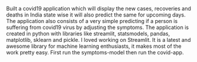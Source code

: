 Built a covid19 application which will display the new cases, recoveries and deaths in India state wise it will also predict the same for upcoming days. The application also consists of a very simple predicting if a person is suffering from covid19 virus by adjusting the symptoms. The application is created in python with libraries like streamlit, statsmodels, pandas, matplotlib, sklearn and pickle. I loved working on Streamlit. It is a latest and awesome library for machine learning enthusiasts, it makes most of the work pretty easy.
First run the symptoms-model then run the covid-app.
